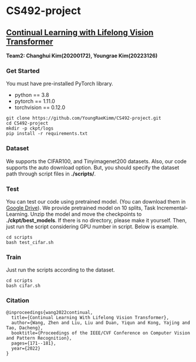 # CS492-project
## [Continual Learning with Lifelong Vision Transformer](https://openaccess.thecvf.com/content/CVPR2022/papers/Wang_Continual_Learning_With_Lifelong_Vision_Transformer_CVPR_2022_paper.pdf "논문")
**Team2: Changhui Kim(20200172), Youngrae Kim(20223126)**


### Get Started
You must have pre-installed PyTorch library. 
* python == 3.8
* pytorch == 1.11.0
* torchvision == 0.12.0

~~~
git clone https://github.com/YoungRaeKimm/CS492-project.git
cd CS492-project
mkdir -p ckpt/logs
pip install -r requirements.txt
~~~

### Dataset
We supports the CIFAR100, and Tinyimagenet200 datasets. Also, our code supports the auto download option. But, you should specify the dataset path through script files in **./scripts/**.

### Test
You can test our code using pretrained model. (You can download them in [Google Drive](https://drive.google.com/file/d/1BtuslR4NkxjOSaQAHwJq1iyQ7mjD5vrR/view?usp=sharing "논문")). We provide pretrained model on 10 splits, Task Incremental-Learning.
Unzip the model and move the checkpoints to **./ckpt/best_models**. If there is no directory, please make it yourself. 
Then, just run the script considering GPU number in script.
Below is example.
~~~
cd scripts
bash test_cifar.sh
~~~

### Train
Just run the scripts according to the dataset.
~~~
cd scripts
bash cifar.sh
~~~

### Citation
~~~
@inproceedings{wang2022continual,
  title={Continual Learning With Lifelong Vision Transformer},
  author={Wang, Zhen and Liu, Liu and Duan, Yiqun and Kong, Yajing and Tao, Dacheng},
  booktitle={Proceedings of the IEEE/CVF Conference on Computer Vision and Pattern Recognition},
  pages={171--181},
  year={2022}
}
~~~


### 
